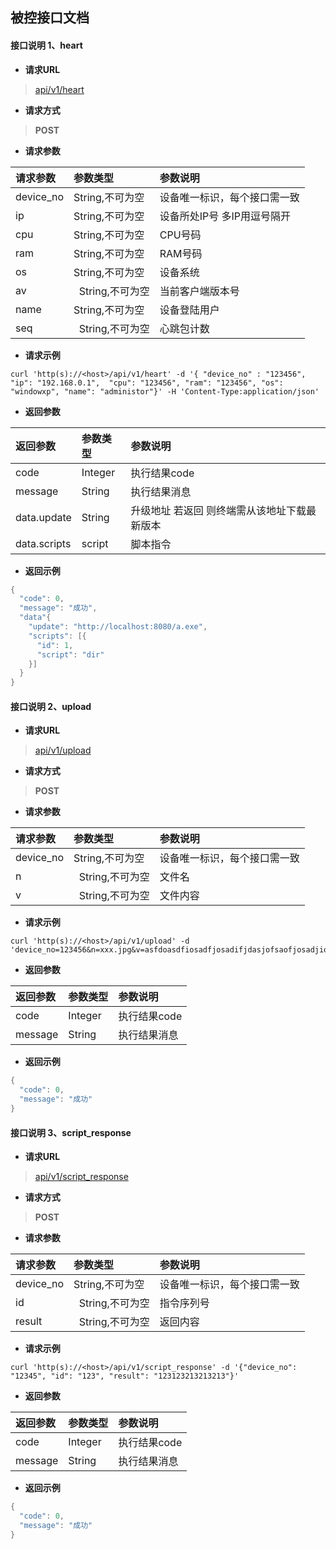 ## 被控接口文档 ##


#### 接口说明 1、heart 

- **请求URL**
> [api/v1/heart](#)

- **请求方式** 
>**POST**

- **请求参数**

| 请求参数      |     参数类型 |   参数说明   | 
| :-------- | :--------| :------ | 
| device_no|   String,不可为空|  设备唯一标识，每个接口需一致| 
| ip|   String,不可为空|  设备所处IP号 多IP用逗号隔开| 
| cpu|   String,不可为空|  CPU号码| 
| ram|   String,不可为空|  RAM号码| 
| os|   String,不可为空|  设备系统| 
| av|   String,不可为空|  当前客户端版本号| 
| name|   String,不可为空|  设备登陆用户| 
| seq|   String,不可为空|  心跳包计数| 

- **请求示例**
>    
```shell 
curl 'http(s)://<host>/api/v1/heart' -d '{ "device_no" : "123456", "ip": "192.168.0.1",  "cpu": "123456", "ram": "123456", "os": "windowxp", "name": "administor"}' -H 'Content-Type:application/json'
```

- **返回参数**

| 返回参数      |     参数类型 |   参数说明   | 
| :-------- | :--------| :------ | 
| code|   Integer|  执行结果code| 
| message|   String|  执行结果消息| 
| data.update| String| 升级地址 若返回 则终端需从该地址下载最新版本| 
| data.scripts| script |脚本指令

- **返回示例**
>    
```java 
{
  "code": 0,
  "message": "成功",
  "data"{
    "update": "http://localhost:8080/a.exe",
    "scripts": [{
      "id": 1,
      "script": "dir"
    }]
  }
}
```

#### 接口说明 2、upload 

- **请求URL**
> [api/v1/upload](#)

- **请求方式** 
>**POST**

- **请求参数**

| 请求参数      |     参数类型 |   参数说明   | 
| :-------- | :--------| :------ | 
| device_no|   String,不可为空|  设备唯一标识，每个接口需一致| 
| n|   String,不可为空|  文件名| 
| v|   String,不可为空|  文件内容| 

- **请求示例**
>    
```shell 
curl 'http(s)://<host>/api/v1/upload' -d 'device_no=123456&n=xxx.jpg&v=asfdoasdfiosadfjosadifjdasjofsaofjosadjiofasidf'
```

- **返回参数**

| 返回参数      |     参数类型 |   参数说明   | 
| :-------- | :--------| :------ | 
| code|   Integer|  执行结果code| 
| message|   String|  执行结果消息| 

- **返回示例**
>    
```java 
{
  "code": 0,
  "message": "成功"
}
```
#### 接口说明 3、script_response

- **请求URL**
> [api/v1/script_response](#)

- **请求方式** 
>**POST**

- **请求参数**

| 请求参数      |     参数类型 |   参数说明   | 
| :-------- | :--------| :------ | 
| device_no|   String,不可为空|  设备唯一标识，每个接口需一致| 
| id|   String,不可为空|  指令序列号| 
| result|   String,不可为空|  返回内容| 

- **请求示例**
>    
```shell 
curl 'http(s)://<host>/api/v1/script_response' -d '{"device_no": "12345", "id": "123", "result": "123123213213213"}'
```

- **返回参数**

| 返回参数      |     参数类型 |   参数说明   | 
| :-------- | :--------| :------ | 
| code|   Integer|  执行结果code| 
| message|   String|  执行结果消息| 

- **返回示例**
>    
```java 
{
  "code": 0,
  "message": "成功"
}
```


